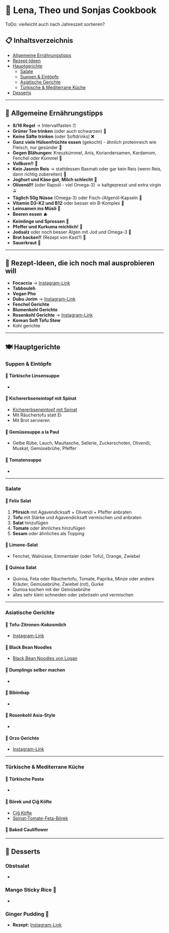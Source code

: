 # 🍳 Lena, Theo und Sonjas Cookbook
ToDo: vielleicht auch nach Jahreszeit sortieren?

## 📋 Inhaltsverzeichnis
- [Allgemeine Ernährungstipps](#-allgemeine-ernährungstipps)
- [Rezept-Ideen](#-rezept-ideen)
- [Hauptgerichte](#-hauptgerichte)
  - [Salate](#salate)
  - [Suppen & Eintöpfe](#suppen--eintöpfe)
  - [Asiatische Gerichte](#asiatische-gerichte)
  - [Türkische & Mediterrane Küche](#türkische--mediterrane-küche)
- [Desserts](#-desserts)

---

## 🥗 Allgemeine Ernährungstipps
- **8/16 Regel** → Intervallfasten ⏰
- **Grüner Tee trinken** (oder auch schwarzen) 🍵
- **Keine Säfte trinken** (oder Softdrinks) ❌
- **Ganz viele Hülsenfrüchte essen** (gekocht) - ähnlich proteinreich wie Fleisch, nur gesünder 🫘
- **Gegen Blähungen:** Kreuzkümmel, Anis, Koriandersamen, Kardamom, Fenchel oder Kümmel 🌿
- **Vollkorn!!** 🌾
- **Kein Jasmin Reis** → stattdessen Basmati oder gar kein Reis (wenn Reis, dann richtig zubereiten) 🍚
- **Joghurt und Käse gut, Milch schlecht** 🧀
- **Olivenöl!!** (oder Rapsöl - viel Omega-3) → kaltgepresst und extra virgin 🫒
- **Täglich 50g Nüsse** (Omega-3) oder Fisch-/Algenöl-Kapseln 🥜
- **Vitamin D3-K2 und B12** oder besser ein B-Komplex 💊
- **Leinsamen ins Müsli** 🌱
- **Beeren essen** 🫐
- **Keimlinge und Sprossen** 🌱
- **Pfeffer und Kurkuma reichlich!** 🧂
- **Jodsalz** oder noch besser Algen mit Jod und Omega-3 🧂
- **Brot backen!!** (Rezept von Kast?) 🍞
- **Sauerkraut** 🥬

---

## 📝 Rezept-Ideen, die ich noch mal ausprobieren will
- **Focaccia** → [Instagram-Link](https://www.instagram.com/reel/C3IvU_puAOn/?igsh=MW1uazgwN3IwZ3A3Zg==)
- **Tabbouleh**
- **Vegan Pho**
- **Dubu Jorim** → [Instagram-Link](https://www.instagram.com/reel/DE-vN8zCFyi/?igsh=cm1tM2cwaDdkZm8x)
- **Fenchel Gerichte**
- **Blumenkohl Gerichte**
- **Rosenkohl Gerichte** → [Instagram-Link](https://www.instagram.com/reel/CyTZbvwsZus/?igsh=aTl0MXB5ODFkcHV6)
- **Korean Soft Tofu Stew**
- Kohl gerichte

---

## 🍽️ Hauptgerichte

### Suppen & Eintöpfe

#### 🍲 Türkische Linsensuppe 
- 

#### 🥗 Kichererbseneintopf mit Spinat
- [Kichererbseneintopf mit Spinat](https://www.justspices.de/rezepte/kichererbseneintopf-mit-spinat.html)
- Mit Räuchertofu statt Ei
- Mit Brot servieren

#### 🍜 Gemüsesuppe a la Paul
- Gelbe Rübe, Lauch, Maultasche, Sellerie, Zuckerschoten, Olivenöl, Muskat, Gemüsebrühe, Pfeffer

#### 🍅 Tomatensuppe
- 

---

### Salate

#### 🥗 Felix Salat
1. **Pfirsich** mit Agavendicksaft + Olivenöl + Pfeffer anbraten
2. **Tofu** mit Stärke und Agavendicksaft vermischen und anbraten
3. **Salat** hinzufügen
4. **Tomate** oder ähnliches hinzufügen
5. **Sesam** oder ähnliches als Topping

#### 🍋 Limone-Salat
- Fenchel, Walnüsse, Emmentaler (oder Tofu), Orange, Zwiebel

#### 🌾 Quinoa Salat
- Quinoa, Feta oder Räuchertofu, Tomate, Paprika, Minze oder andere Kräuter, Gemüsebrühe, Zwiebel (rot), Gurke
- Qunioa kochen mit der Gemüsebrühe
- alles sehr klein schneiden oder zebröseln und vermischen

---

### Asiatische Gerichte

#### 🥥 Tofu-Zitronen-Kokosmilch
- [Instagram-Link](https://www.instagram.com/reel/DJNRoI1JwOb/?igsh=cHA4cTVmdm13YXg0)

#### 🍝 Black Bean Noodles
- [Black Bean Noodles von Logan](https://www.instagram.com/reel/DBeo-Q7RvA-/?igsh=bWJpN3Q3djJ5djM=)

#### 🥟 Dumplings selber machen
- 

#### 🍚 Bibimbap
- 

#### 🥢 Rosenkohl Asia-Style
- 

#### 🍜 Orzo Gerichte
- [Instagram-Link](https://www.instagram.com/reel/C71t0phpUAg/?igsh=Z2wzcW11azFtdDds)

---

### Türkische & Mediterrane Küche

#### 🍝 Türkische Pasta
- 

#### 🥟 Börek und Çiğ Köfte
- [Çiğ Köfte](https://www.instagram.com/reel/CgAUGQ5qxJ9/?igsh=MTQ0OHduYnVoOWg1cA==)
- [Spinat-Tomate-Feta-Börek](https://www.chefkoch.de/rezepte/2408351380405705/Spinat-Tomate-Feta-Boerek-vom-Blech.html)

#### 🥦 Baked Cauliflower

---

## 🍰 Desserts

### Obstsalat
- 

### Mango Sticky Rice 🥭 
- 

### Ginger Pudding 🫚 
- **Rezept:** [Instagram-Link](https://www.instagram.com/reel/CSz7Wg9BfYd/?igsh=am40MmN3d280dGJm)